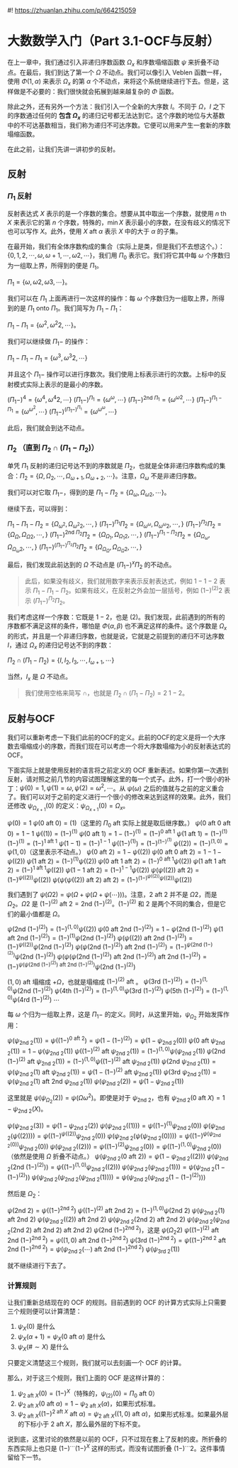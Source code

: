 #! https://zhuanlan.zhihu.com/p/664215059
# 大数数学入门（Part 3.1-OCF与反射）

在上一章中，我们通过引入非递归序数函数 $\Omega_x$ 和序数塌缩函数 $\psi$ 来折叠不动点。在最后，我们到达了第一个 $\Omega$ 不动点。我们可以像引入 Veblen 函数一样，使用 $\Phi(1,\alpha)$ 来表示 $\Omega_x$ 的第 $\alpha$ 个不动点，来将这个系统继续进行下去。但是，这样做是不必要的：我们很快就会拓展到越来越复杂的 $\Phi$ 函数。

除此之外，还有另外一个方法：我们引入一个全新的大序数 $I$。不同于 $\Omega$，$I$ 之下的序数通过任何的 **包含 $\Omega_x$** 的递归记号都无法达到它。这个序数的地位与大基数中的不可达基数相当，我们称为递归不可达序数。它便可以用来产生一套新的序数塌缩函数。

在此之前，让我们先讲一讲初步的反射。

## 反射

### $\Pi_1$ 反射

反射表达式 $X$ 表示的是一个序数的集合。想要从其中取出一个序数，就使用 $n \text{ th } X$ 来表示它的第 $n$ 个序数，特殊的，$\min X$ 表示最小的序数，在没有歧义的情况下也可以写作 $X$。此外，使用 $X \text{ aft } \alpha$ 表示 $X$ 中的大于 $\alpha$ 的子集。

在最开始，我们有全体序数构成的集合（实际上是类，但是我们不去想这个。）：$\{0,1,2,\cdots,\omega,\omega+1, \cdots, \omega2, \cdots\}$，我们用 $\Pi_0$ 表示它。我们将它其中每 $\omega$ 个序数归为一组取上界，所得到的便是 $\Pi_1$。

$\Pi_1 = \{\omega, \omega2, \omega3, \cdots\}$。

我们可以在 $\Pi_1$ 上面再进行一次这样的操作：每 $\omega$ 个序数归为一组取上界，所得到的是 $\Pi_1 \text{ onto } \Pi_1$。我们简写为 $\Pi_1 - \Pi_1$：

$\Pi_1 - \Pi_1 = \{\omega^2, \omega^2 2,\cdots\}$。

我们可以继续做 $\Pi_1 -$ 的操作：

$\Pi_1 - \Pi_1 - \Pi_1 = \{\omega^3, \omega^3 2, \cdots \}$

并且这个 $\Pi_1 -$ 操作可以进行序数次。我们使用上标表示进行的次数。上标中的反射模式实际上表示的是最小的序数。

$(\Pi_1 -)^4 = \{\omega^4, \omega^4 2, \cdots\}$
$(\Pi_1 -)^{\Pi_1} = \{\omega^\omega, \cdots\}$
$(\Pi_1 -)^{\text{2nd }\Pi_1} = \{\omega^{\omega2}, \cdots\}$
$(\Pi_1 -)^{\Pi_1 - \Pi_1} = \{\omega^{\omega^2}, \cdots\}$
$(\Pi_1 -)^{(\Pi_1 -)^{\Pi_1}} = \{\omega^{\omega^\omega}, \cdots\}$

此后，我们就会到达不动点。

### $\Pi_2$ （直到 $\Pi_2 \cap (\Pi_1 - \Pi_2)$）

单凭 $\Pi_1$ 反射的递归记号达不到的序数就是 $\Pi_2$，也就是全体非递归序数构成的集合：$\Pi_2 = \{\Omega, \Omega_2, \cdots, \Omega_{\omega+1}, \Omega_{\omega+2}, \cdots\}$。注意，$\Omega_\omega$ 不是非递归序数。

我们可以对它取 $\Pi_1 -$，得到的是 $\Pi_1 - \Pi_2 = \{\Omega_{\omega}, \Omega_{\omega 2}, \cdots\}$。

继续下去，可以得到：

$\Pi_1 - \Pi_1 - \Pi_2 = \{\Omega_{\omega^2}, \Omega_{\omega^2 2}, \cdots, \}$
$(\Pi_1 - )^{\Pi_1} \Pi_2 = \{\Omega_{\omega^\omega}, \Omega_{\omega^\omega 2}, \cdots, \}$
$(\Pi_1 - )^{\Pi_2} \Pi_2 = \{\Omega_{\Omega}, \Omega_{\Omega 2}, \cdots, \}$
$(\Pi_1 - )^{\text{2nd } \Pi_2} \Pi_2 = \{\Omega_{\Omega_1}, \Omega_{\Omega_1 2}, \cdots, \}$
$(\Pi_1 - )^{\Pi_1 - \Pi_2} \Pi_2 = \{\Omega_{\Omega_\omega}, \Omega_{\Omega_\omega 2}, \cdots, \}$
$(\Pi_1 - )^{(\Pi_1 - )^{\Pi_2} \Pi_2} \Pi_2 = \{\Omega_{\Omega_\Omega}, \Omega_{\Omega_\Omega 2}, \cdots, \}$

最后，我们发现此前达到的 $\Omega$ 不动点是 $(\Pi_1 - )^{x} \Pi_2$ 的不动点。

> 此后，如果没有歧义，我们就用数字来表示反射表达式，例如 $1-1-2$ 表示 $\Pi_1 - \Pi_1 - \Pi_2$。如果有歧义，在反射之外会加一层括号，例如 $(1-)^{(2)} 2$ 表示 $(\Pi_1 - )^{\Pi_2} \Pi_2$。

我们考虑这样一个序数：它既是 $1-2$，也是 $(2)$。我们发现，此前遇到的所有的序数都不满足这样的条件，哪怕是 $\Phi(\alpha, \beta)$ 也不满足这样的条件。这个序数是 $\Omega_x$ 的形式，并且是一个非递归序数，也就是说，它就是之前提到的递归不可达序数 $I$，通过 $\Omega_x$ 的递归记号达不到的序数：

$\Pi_2 \cap (\Pi_1 - \Pi_2) = \{I,I_2,I_3,\cdots, I_{\omega+1}, \cdots\}$

当然，$I_x$ 是 $\Omega$ 不动点。

> 我们使用空格来简写 $\cap$，也就是 $\Pi_2 \cap (\Pi_1 - \Pi_2) = 2 \; 1-2$。

## 反射与OCF

我们可以重新考虑一下我们此前的OCF的定义。此前的OCF的定义是将一个大序数去塌缩成小的序数，而我们现在可以考虑一个将大序数塌缩为小的反射表达式的OCF。

下面实际上就是使用反射的语言将之前定义的 OCF 重新表述。如果你第一次遇到反射，请对照之前几节的内容试图理解这里的每一个式子。此外，打一个很小的补丁：$\psi(0) = 1, \psi(1) = \omega, \psi(2) = \omega^2, \cdots$。从 $\psi(\omega)$ 之后的值就与之前的定义重合了。我们可以对于之前的定义进行一个很小的修改来达到这样的效果。此外，我们还修改 $\psi_{\Omega_{x+1}}(0)$ 的定义：$\psi_{\Omega_{x+1}}(0) = \Omega_x$。

$\psi(0) = 1$
$\psi(0 \text{ aft } 0) = (1)$（这里的 $\Pi_0 \text{ aft }$ 实际上就是取后继序数。）
$\psi(0 \text{ aft } 0 \text{ aft } 0) = 1-1$
$\psi((1)) = (1-)^{(1)}$
$\psi(0 \text{ aft } 1) = 1- (1-)^{(1)} = (1-)^{0 \text{ aft } 1}$
$\psi(1 \text{ aft } 1) = (1-)^{(1)} (1-)^{(1)} = (1-)^{1 \text{ aft } 1}$
$\psi(1-1) = (1-)^{1-1}$
$\psi((1-)^{(1)}) = (1-)^{(1-)^{(1)}}$
$\psi((2)) = (1-)^{(1,0)} = \psi(1,0)$（这里表示不动点。）
$\psi(0 \text{ aft } 2) =  1- \psi((2))$
$\psi(0 \text{ aft } 0 \text{ aft } 2) =  1- 1- \psi((2))$
$\psi(1 \text{ aft } 2) =  (1-)^{(1)}\psi((2))$
$\psi(0 \text{ aft } 1 \text{ aft } 2) =  (1-)^{0 \text{ aft } 1}\psi((2))$
$\psi(1 \text{ aft } 1 \text{ aft } 2) =  (1-)^{1 \text{ aft } 1}\psi((2))$
$\psi(1- 1 \text{ aft } 2) =  (1-)^{1 - 1}\psi((2))$
$\psi(\psi((2)) \text{ aft } 2) =  (1-)^{\psi((2))}\psi((2))$
$\psi(\psi(\psi((2)) \text{ aft } 2) \text{ aft } 2) =  (1-)^{(1-)^{\psi((2))}\psi((2))}\psi((2))$

我们遇到了 $\psi(\Omega2) = \psi(\Omega + \psi(\Omega + \psi(\cdots)))$。注意，$2 \text{ aft } 2$ 并不是 $\Omega 2$，而是 $\Omega_2$。$\Omega 2$ 是 $(1-)^{(2)} \text{ aft } 2 = \text{2nd }(1-)^{(2)}$。$(1-)^{(2)}$ 和 $2$ 是两个不同的集合，但是它们的最小值都是 $\Omega$。

$\psi(\text{2nd }(1-)^{(2)}) = (1-)^{(1,0)}\psi((2))$
$\psi(0 \text{ aft } \text{2nd }(1-)^{(2)}) = 1-\psi(\text{2nd }(1-)^{(2)})$
$\psi(1 \text{ aft } \text{2nd }(1-)^{(2)}) = (1-)^{(1)} \psi(\text{2nd }(1-)^{(2)})$
$\psi(\psi((2)) \text{ aft } \text{2nd }(1-)^{(2)}) = (1-)^{\psi((2)) } \psi(\text{2nd }(1-)^{(2)})$
$\psi(\psi(\text{2nd }(1-)^{(2)}) \text{ aft } \text{2nd }(1-)^{(2)}) = (1-)^{\psi(\text{2nd }(1-)^{(2)}) } \psi(\text{2nd }(1-)^{(2)})$
$\psi(\psi(\psi(\text{2nd }(1-)^{(2)}) \text{ aft } \text{2nd }(1-)^{(2)}) \text{ aft } \text{2nd }(1-)^{(2)}) = (1-)^{\psi(\psi(\text{2nd }(1-)^{(2)}) \text{ aft } \text{2nd }(1-)^{(2)}) } \psi(\text{2nd }(1-)^{(2)})$

$(1,0) \text{ aft }$ 塌缩成 $+\Omega$，也就是塌缩成 $(1-)^{(2)} \text{ aft }$。
$\psi(\text{3rd }(1-)^{(2)}) = (1-)^{(1,0)}\psi(\text{2nd }(1-)^{(2)})$
$\psi(\text{4th }(1-)^{(2)}) = (1-)^{(1,0)}\psi(\text{3rd }(1-)^{(2)})$
$\psi(\text{5th }(1-)^{(2)}) = (1-)^{(1,0)}\psi(\text{4rd }(1-)^{(2)})$
$\cdots$

每 $\omega$ 个归为一组取上界，这是 $\Pi_1-$ 的定义。同时，从这里开始，$\psi_{\Omega_2}$ 开始发挥作用：

$\psi(\psi_{\text{2nd } 2}(1)) = \psi((1-)^{0 \text{ aft } 2}) = \psi(1-(1-)^{(2)}) = \psi(1-\psi_{\text{2nd } 2}(0))$
$\psi(0 \text{ aft } \psi_{\text{2nd } 2}(1)) = 1-  \psi(\psi_{\text{2nd } 2}(1))$
$\psi((1-)^{(2)} \text{ aft } \psi_{\text{2nd } 2}(1)) = (1-)^{(1,0)} \psi(\psi_{\text{2nd } 2}(1))$
$\psi(\text{2nd } (1-)^{(2)} \text{ aft } \psi_{\text{2nd } 2}(1)) = (1-)^{(1,0)} \psi((1-)^{(2)} \text{ aft } \psi_{\text{2nd } 2}(1))$
$\psi(\text{2nd }\psi_{\text{2nd } 2}(1)) = \psi(\psi_{\text{2nd } 2}(1) \text{ aft } \psi_{\text{2nd } 2}(1)) = \psi(1-(1-)^{(2)} \text{ aft } \psi_{\text{2nd } 2}(1))$
$\psi(\text{3rd }\psi_{\text{2nd } 2}(1)) = \psi(\psi_{\text{2nd } 2}(1) \text{ aft }\text{2nd } \psi_{\text{2nd } 2}(1))$
$\psi(\psi_{\text{2nd } 2}(2)) = \psi(1- \psi_{\text{2nd } 2}(1))$

这里就是 $\psi(\psi_{\Omega_2}(2)) = \psi(\Omega \omega^2)$。即使是对于 $\psi_{\text{2nd } 2}$，也有 $\psi_{\text{2nd } 2}(0 \text{ aft } X) = 1-\psi_{\text{2nd } 2}(X)$。

$\psi(\psi_{\text{2nd } 2}(3)) = \psi(1 - \psi_{\text{2nd } 2}(2))$
$\psi(\psi_{\text{2nd } 2}((1))) = \psi((1-)^{(1)} \psi_{\text{2nd } 2}(0))$
$\psi(\psi_{\text{2nd } 2}(\psi((2)))) = \psi((1-)^{\psi((2))} \psi_{\text{2nd } 2}(0))$
$\psi(\psi_{\text{2nd } 2}(\psi(\psi_{\text{2nd } 2}(0)))) = \psi((1-)^{\psi(\psi_{\text{2nd } 2}(0))} \psi_{\text{2nd } 2}(0))$
$\psi(\psi_{\text{2nd } 2}((2))) = \psi((1-)^{(2)} \psi_{\text{2nd } 2}(0)) = \psi((1-)^{(1,0)} \psi_{\text{2nd } 2}(0))$（依然是使用 $\Omega$ 折叠不动点。）
$\psi(\psi_{\text{2nd } 2}(0 \text{ aft } 2)) = \psi(1 - \psi_{\text{2nd } 2}((2)))$
$\psi(\psi_{\text{2nd } 2}(\text{2nd } (1-)^{(2)})) = \psi((1-)^{(1,0)} \psi_{\text{2nd } 2}((2)))$
$\psi(\psi_{\text{2nd } 2}(\psi_{\text{2nd } 2}(1))) = \psi(\psi_{\text{2nd } 2}(1-(1-)^{(2)}))$
$\psi(\psi_{\text{2nd } 2}(\psi_{\text{2nd } 2}(\psi_{\text{2nd } 2}(1)))) = \psi(\psi_{\text{2nd } 2}(\psi_{\text{2nd } 2}(1-(1-)^{(2)})))$

然后是 $\Omega_2$：

$\psi(\text{2nd } 2) = \psi((1-)^{\text{2nd } 2})$
$\psi((1-)^{(2)} \text{ aft }\text{2nd } 2) = (1-)^{(1,0)} \psi(\text{2nd } 2)$
$\psi(\psi_{\text{2nd }2}(1) \text{ aft }\text{2nd } 2)$
$\psi(\psi_{\text{2nd }2}((2)) \text{ aft }\text{2nd } 2)$
$\psi(\psi_{\text{2nd }2}(\text{2nd }2) \text{ aft }\text{2nd } 2)$
$\psi(\psi_{\text{2nd }2}(\psi_{\text{2nd }2}(\text{2nd }2) \text{ aft }\text{2nd } 2) \text{ aft }\text{2nd } 2)$
$\psi(\text{2nd } (1-)^{\text{2nd }2})$，这是 $\psi(\Omega_2 2)$
$\psi((1-)^{(2)} \text{ aft }\text{2nd } (1-)^{\text{2nd }2}) = \psi((1,0) \text{ aft }\text{2nd } (1-)^{\text{2nd }2})$
$\psi(\text{3rd } (1-)^{\text{2nd }2}) = \psi((1-)^{\text{2nd }2} \text{ aft }\text{2nd } (1-)^{\text{2nd }2}) = \psi(\psi_{\text{2nd } 2}(\cdots) \text{ aft }\text{2nd } (1-)^{\text{2nd }2})$
$\psi(\psi_{\text{3rd 2}}(1))$

就不继续进行下去了。

### 计算规则

让我们重新总结现在的 OCF 的规则。目前遇到的 OCF 的计算方式实际上只需要三个规则便可以计算清楚：

1. $\psi_X(0)$ 是什么
2. $\psi_X(\alpha + 1) = \psi_X(0\text{ aft } \alpha)$ 是什么
3. $\psi_X(\# \sim X)$ 是什么

只要定义清楚这三个规则，我们就可以去刻画一个 OCF 的计算。

那么，对于这三个规则，我们上面的 OCF 是这样计算的：

1. $\psi_{2 \text{ aft }X}(0) = (1-)^X$（特殊的，$\psi_{(2)}(0) = \Pi_0 \text{ aft } 0$）
2. $\psi_{2 \text{ aft }X}(0\text{ aft } \alpha) = 1 - \psi_{2 \text{ aft }X}(\alpha)$，如果形式标准。
3. $\psi_{2 \text{ aft }X}((1-)^{2 \text{ aft } X} \text{ aft } \alpha) = \psi_{2 \text{ aft }X}((1,0) \text{ aft } \alpha)$，如果形式标准。如果最外层的下标小于 $2 \text{ aft }X$，那么最外层的下标不变。

说到底，这里讨论的依然是以前的 OCF，只不过现在套上了反射的皮。所折叠的东西实际上也只是 $(1-)^\cdots (1-)^X$ 这样的形式，而没有试图折叠 $(1-)^\cdots 2$。这件事情留给下一节。